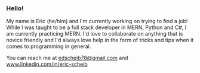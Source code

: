 ### Hello!

  My name is Eric (he/him) and I'm currently working on trying to find a job! While I was taught to be a full stack developer in MERN, Python and C#, I am currently practicing MERN.
I'd love to collaborate on anything that is novice friendly and I'd always love help in the form of tricks and tips when it comes to programming in general. 

You can reach me at edscheib78@gmail.com and www.linkedin.com/in/eric-scheib 

<!--
**EDScheib78/EDScheib78** is a ✨ _special_ ✨ repository because its `README.md` (this file) appears on your GitHub profile.

Here are some ideas to get you started:

- 🔭 I’m currently working on ...
- 🌱 I’m currently learning ...
- 👯 I’m looking to collaborate on ...
- 🤔 I’m looking for help with ...
- 💬 Ask me about ...
- 📫 How to reach me: ...
- 😄 Pronouns: ...
- ⚡ Fun fact: ...
-->
